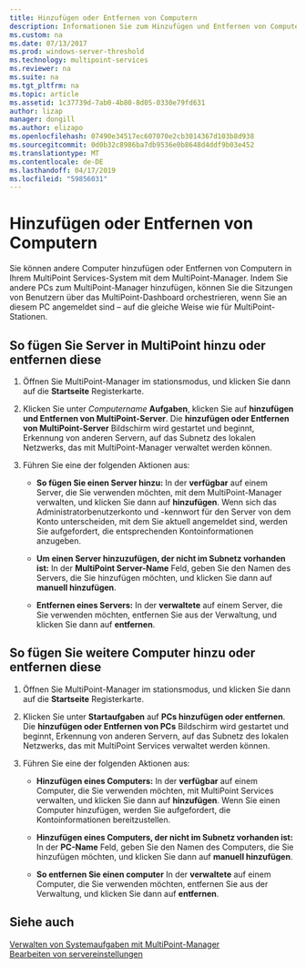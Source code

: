 ```yaml
---
title: Hinzufügen oder Entfernen von Computern
description: Informationen Sie zum Hinzufügen und Entfernen von Computern von MultiPoint Services.
ms.custom: na
ms.date: 07/13/2017
ms.prod: windows-server-threshold
ms.technology: multipoint-services
ms.reviewer: na
ms.suite: na
ms.tgt_pltfrm: na
ms.topic: article
ms.assetid: 1c37739d-7ab0-4b80-8d05-0330e79fd631
author: lizap
manager: dongill
ms.author: elizapo
ms.openlocfilehash: 07490e34517ec607070e2cb3014367d103b8d938
ms.sourcegitcommit: 0d0b32c8986ba7db9536e0b8648d4ddf9b03e452
ms.translationtype: MT
ms.contentlocale: de-DE
ms.lasthandoff: 04/17/2019
ms.locfileid: "59856031"
---
```

# <a name="add-or-remove-computers"></a>Hinzufügen oder Entfernen von Computern
Sie können andere Computer hinzufügen oder Entfernen von Computern in Ihrem MultiPoint Services-System mit dem MultiPoint-Manager. Indem Sie andere PCs zum MultiPoint-Manager hinzufügen, können Sie die Sitzungen von Benutzern über das MultiPoint-Dashboard orchestrieren, wenn Sie an diesem PC angemeldet sind – auf die gleiche Weise wie für MultiPoint-Stationen.  
  
## <a name="to-add-or-remove-servers-in-multipoint"></a>So fügen Sie Server in MultiPoint hinzu oder entfernen diese  
  
1.  Öffnen Sie MultiPoint-Manager im stationsmodus, und klicken Sie dann auf die **Startseite** Registerkarte.  
  
2.  Klicken Sie unter *Computername* **Aufgaben**, klicken Sie auf **hinzufügen und Entfernen von MultiPoint-Server**. Die **hinzufügen oder Entfernen von MultiPoint-Server** Bildschirm wird gestartet und beginnt, Erkennung von anderen Servern, auf das Subnetz des lokalen Netzwerks, das mit MultiPoint-Manager verwaltet werden können.  
  
3.  Führen Sie eine der folgenden Aktionen aus:  
  
    -   **So fügen Sie einen Server hinzu:** In der **verfügbar** auf einem Server, die Sie verwenden möchten, mit dem MultiPoint-Manager verwalten, und klicken Sie dann auf **hinzufügen**. Wenn sich das Administratorbenutzerkonto und -kennwort für den Server von dem Konto unterscheiden, mit dem Sie aktuell angemeldet sind, werden Sie aufgefordert, die entsprechenden Kontoinformationen anzugeben.  
  
    -   **Um einen Server hinzuzufügen, der nicht im Subnetz vorhanden ist:** In der **MultiPoint Server-Name** Feld, geben Sie den Namen des Servers, die Sie hinzufügen möchten, und klicken Sie dann auf **manuell hinzufügen**.  
  
    -   **Entfernen eines Servers:** In der **verwaltete** auf einem Server, die Sie verwenden möchten, entfernen Sie aus der Verwaltung, und klicken Sie dann auf **entfernen**.  
  
## <a name="to-add-or-remove-other-computers"></a>So fügen Sie weitere Computer hinzu oder entfernen diese  
  
1.  Öffnen Sie MultiPoint-Manager im stationsmodus, und klicken Sie dann auf die **Startseite** Registerkarte.  
  
2.  Klicken Sie unter **Startaufgaben** auf **PCs hinzufügen oder entfernen**. Die **hinzufügen oder Entfernen von PCs** Bildschirm wird gestartet und beginnt, Erkennung von anderen Servern, auf das Subnetz des lokalen Netzwerks, das mit MultiPoint Services verwaltet werden können.  
  
3.  Führen Sie eine der folgenden Aktionen aus:  
  
    -   **Hinzufügen eines Computers:** In der **verfügbar** auf einem Computer, die Sie verwenden möchten, mit MultiPoint Services verwalten, und klicken Sie dann auf **hinzufügen**. Wenn Sie einen Computer hinzufügen, werden Sie aufgefordert, die Kontoinformationen bereitzustellen.  
  
    -   **Hinzufügen eines Computers, der nicht im Subnetz vorhanden ist:** In der **PC-Name** Feld, geben Sie den Namen des Computers, die Sie hinzufügen möchten, und klicken Sie dann auf **manuell hinzufügen**.  
  
    -   **So entfernen Sie einen computer** In der **verwaltete** auf einem Computer, die Sie verwenden möchten, entfernen Sie aus der Verwaltung, und klicken Sie dann auf **entfernen**.  
  
## <a name="see-also"></a>Siehe auch  
[Verwalten von Systemaufgaben mit MultiPoint-Manager](Manage-System-Tasks-Using-MultiPoint-Manager.md)  
[Bearbeiten von servereinstellungen](Edit-Server-Settings.md)